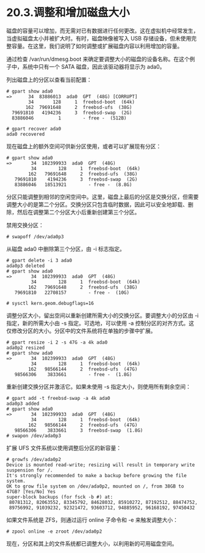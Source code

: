 # 20.3.调整和增加磁盘大小

磁盘的容量可以增加，而无需对已有数据进行任何更改。这在虚拟机中经常发生，当虚拟磁盘太小并被扩大时。有时，磁盘映像被写入 USB 存储设备，但未使用完整容量。在这里，我们说明了如何调整或扩展磁盘内容以利用增加的容量。

通过检查 /var/run/dmesg.boot 来确定要调整大小的磁盘的设备名称。在这个例子中，系统中只有一个 SATA 磁盘，因此该驱动器将显示为 ada0。

列出磁盘上的分区以查看当前配置：

```
# gpart show ada0
=>      34  83886013  ada0  GPT  (48G) [CORRUPT]
        34       128     1  freebsd-boot  (64k)
       162  79691648     2  freebsd-ufs  (38G)
  79691810   4194236     3  freebsd-swap  (2G)
  83886046         1        - free -  (512B)
```

```
# gpart recover ada0
ada0 recovered
```

现在磁盘上的额外空间可供新分区使用，或者可以扩展现有分区：

```
# gpart show ada0
=>       34  102399933  ada0  GPT  (48G)
         34        128     1  freebsd-boot  (64k)
        162   79691648     2  freebsd-ufs  (38G)
   79691810    4194236     3  freebsd-swap  (2G)
   83886046   18513921        - free -  (8.8G)
```

分区只能调整到相邻的空闲空间中。这里，磁盘上最后的分区是交换分区，但需要调整大小的是第二个分区。交换分区只包含临时数据，因此可以安全地卸载、删除，然后在调整第二个分区大小后重新创建第三个分区。

禁用交换分区：

```
# swapoff /dev/ada0p3
```

从磁盘 ada0 中删除第三个分区，由 -i 标志指定。

```
# gpart delete -i 3 ada0
ada0p3 deleted
# gpart show ada0
=>       34  102399933  ada0  GPT  (48G)
         34        128     1  freebsd-boot  (64k)
        162   79691648     2  freebsd-ufs  (38G)
   79691810   22708157        - free -  (10G)
```

```
# sysctl kern.geom.debugflags=16
```

调整分区大小，留出空间以重新创建所需大小的交换分区。要调整大小的分区由 -i 指定，新的所需大小由 -s 指定。可选地，可以使用 -a 控制分区的对齐方式。这仅修改分区的大小。分区中的文件系统将在单独的步骤中扩展。

```
# gpart resize -i 2 -s 47G -a 4k ada0
ada0p2 resized
# gpart show ada0
=>       34  102399933  ada0  GPT  (48G)
         34        128     1  freebsd-boot  (64k)
        162   98566144     2  freebsd-ufs  (47G)
   98566306    3833661        - free -  (1.8G)
```

重新创建交换分区并激活它。如果未使用 -s 指定大小，则使用所有剩余空间：

```
# gpart add -t freebsd-swap -a 4k ada0
ada0p3 added
# gpart show ada0
=>       34  102399933  ada0  GPT  (48G)
         34        128     1  freebsd-boot  (64k)
        162   98566144     2  freebsd-ufs  (47G)
   98566306    3833661     3  freebsd-swap  (1.8G)
# swapon /dev/ada0p3
```

扩展 UFS 文件系统以使用调整后分区的新容量：

```
# growfs /dev/ada0p2
Device is mounted read-write; resizing will result in temporary write suspension for /.
It's strongly recommended to make a backup before growing the file system.
OK to grow file system on /dev/ada0p2, mounted on /, from 38GB to 47GB? [Yes/No] Yes
super-block backups (for fsck -b #) at:
 80781312, 82063552, 83345792, 84628032, 85910272, 87192512, 88474752,
 89756992, 91039232, 92321472, 93603712, 94885952, 96168192, 97450432
```

如果文件系统是 ZFS，则通过运行 online 子命令和 -e 来触发调整大小：

```
# zpool online -e zroot /dev/ada0p2
```

现在，分区和其上的文件系统都已调整大小，以利用新的可用磁盘空间。
